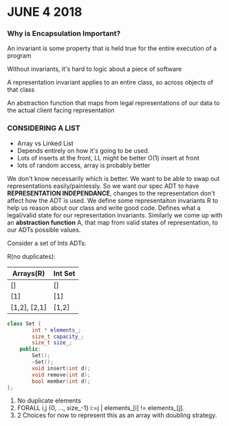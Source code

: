 # JUNE 4 2018
### Why is Encapsulation Important?
An invariant is some property that is held true for the entire execution of a program

Without invariants, it's hard to logic about a piece of software

A representation invariant applies to an entire class, so across objects of that class

An abstraction function that maps from legal representations of our data to the actual client facing representation

### CONSIDERING A LIST
* Array vs Linked List
* Depends entirely on how it's going to be used.
* Lots of inserts at the front, LL might be better O(1) insert at front
* lots of random access, array is probably better


We don't know necessarily which is better.
We want to be able to swap out representations easily/painlessly.
So we want our spec ADT to have **REPRESENTATION INDEPENDANCE**, changes to the representation don't affect how the ADT is used.
We define some representaiton invariants R to help us reason about our class and write good code.
Defines what a legal/valid state for our representation invariants.
Similarly we come up with an **abstraction function** A, that map from valid states of representation, to our ADTs possible values.


Consider a set of Ints ADTs:


R(no duplicates):


Arrays(R) | Int Set
--- | ---
[] | []
[1] | [1]
[1,2], [2,1] | [1,2]

```cpp
class Set {
        int * elements_;
        size_t capacity_;
        size_t size_;
    public:
        Set();
        ~Set();
        void insert(int d);
        void remove(int d);
        bool member(int d);
};
```

1. No duplicate elements
2. FORALL i,j {0, ..., size_-1} i:=j | elements_[i] != elements_[j]. 
3. 2 Choices for now to represent this as an array with doubling strategy.
